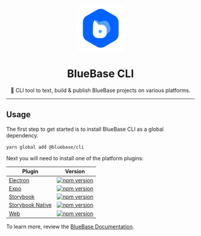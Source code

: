<div align="center">
	<img width=125 height=125 src="assets/logo.png">
  <h1>
		BlueBase CLI
	</h1>
  <p>🤖 CLI tool to text, build & publish BlueBase projects on various platforms.</p>
</div>

<hr />

## Usage

The first step to get started is to install BlueBase CLI as a global dependency.

```shell
yarn global add @bluebase/cli
```

Next you will need to install one of the platform plugins:

| Plugin                                          | Version                                                                                                                                                                           |
| ----------------------------------------------- | --------------------------------------------------------------------------------------------------------------------------------------------------------------------------------- |
| [Electron](./packages/electron)                 | [![npm version](https://img.shields.io/npm/v/@bluebase/cli-electron.svg?style=flat)](https://npmjs.org/package/@bluebase/cli-electron 'View this project on npm')                 |
| [Expo](./packages/expo)                         | [![npm version](https://img.shields.io/npm/v/@bluebase/cli-expo.svg?style=flat)](https://npmjs.org/package/@bluebase/cli-expo 'View this project on npm')                         |
| [Storybook](./packages/storybook)               | [![npm version](https://img.shields.io/npm/v/@bluebase/cli-storybook.svg?style=flat)](https://npmjs.org/package/@bluebase/cli-storybook 'View this project on npm')               |
| [Storybook Native](./packages/storybook-native) | [![npm version](https://img.shields.io/npm/v/@bluebase/cli-storybook-native.svg?style=flat)](https://npmjs.org/package/@bluebase/cli-storybook-native 'View this project on npm') |
| [Web](./packages/web)                           | [![npm version](https://img.shields.io/npm/v/@bluebase/cli-web.svg?style=flat)](https://npmjs.org/package/@bluebase/cli-web 'View this project on npm')                           |

To learn more, review the [BlueBase Documentation](https://blueeast.gitbook.io/bluerain/).
